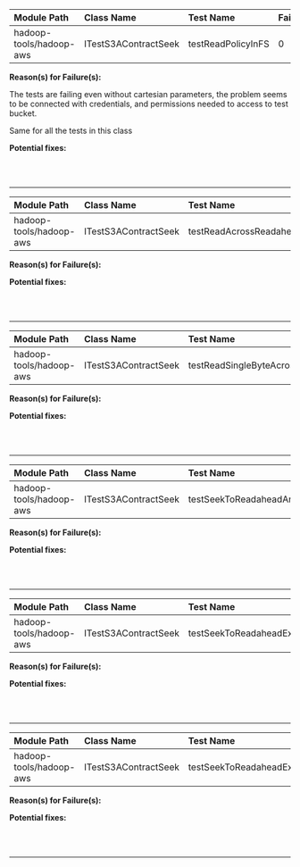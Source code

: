 | Module Path | Class Name | Test Name | Failures | Errors |
| :----------- | :--------- | :-------- | :------- | :----- |
| hadoop-tools/hadoop-aws | ITestS3AContractSeek | testReadPolicyInFS | 0 | 9 |

**Reason(s) for Failure(s):**

The tests are failing even without cartesian parameters, the problem seems to be connected with credentials, and permissions needed to access to test bucket.

Same for all the tests in this class


**Potential fixes:**









<br><br>
________
| Module Path | Class Name | Test Name | Failures | Errors |
| :----------- | :--------- | :-------- | :------- | :----- |
| hadoop-tools/hadoop-aws | ITestS3AContractSeek | testReadAcrossReadahead | 0 | 9 |

**Reason(s) for Failure(s):**


**Potential fixes:**









<br><br>
________
| Module Path | Class Name | Test Name | Failures | Errors |
| :----------- | :--------- | :-------- | :------- | :----- |
| hadoop-tools/hadoop-aws | ITestS3AContractSeek | testReadSingleByteAcrossReadahead | 0 | 9 |

**Reason(s) for Failure(s):**


**Potential fixes:**









<br><br>
________
| Module Path | Class Name | Test Name | Failures | Errors |
| :----------- | :--------- | :-------- | :------- | :----- |
| hadoop-tools/hadoop-aws | ITestS3AContractSeek | testSeekToReadaheadAndRead | 0 | 9 |

**Reason(s) for Failure(s):**


**Potential fixes:**









<br><br>
________
| Module Path | Class Name | Test Name | Failures | Errors |
| :----------- | :--------- | :-------- | :------- | :----- |
| hadoop-tools/hadoop-aws | ITestS3AContractSeek | testSeekToReadaheadExactlyAndRead | 0 | 9 |

**Reason(s) for Failure(s):**


**Potential fixes:**









<br><br>
________
| Module Path | Class Name | Test Name | Failures | Errors |
| :----------- | :--------- | :-------- | :------- | :----- |
| hadoop-tools/hadoop-aws | ITestS3AContractSeek | testSeekToReadaheadExactlyAndReadByte | 0 | 9 |

**Reason(s) for Failure(s):**


**Potential fixes:**









<br><br>
________
